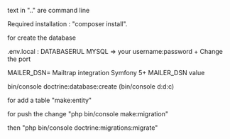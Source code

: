 text in ".." are command line

Required installation : 
"composer install".

for create the database

.env.local : DATABASERUL MYSQL => your username:password + Change the port

MAILER_DSN= Mailtrap integration Symfony 5+ MAILER_DSN value

bin/console doctrine:database:create (bin/console d:d:c)

for add a table "make:entity"

for push the change "php bin/console make:migration"

then "php bin/console doctrine:migrations:migrate"

